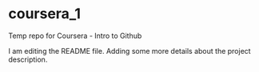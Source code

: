 # coursera_1
Temp repo for Coursera - Intro to Github

I am editing the README file. Adding some more details about the project description.
